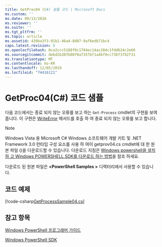 ```yaml
---
title: GetProc04 (C#) 샘플 코드 | Microsoft Docs
ms.custom: ''
ms.date: 09/13/2016
ms.reviewer: ''
ms.suite: ''
ms.tgt_pltfrm: ''
ms.topic: article
ms.assetid: 439ba3f3-91b1-46a4-8d07-9af6edb71bc4
caps.latest.revision: 5
ms.openlocfilehash: 0ca2ccc5188f0c1784ec14ac204c1fdd624c2e66
ms.sourcegitcommit: debd2b38fb8070a7357bf1a4bf9cc736f3702f31
ms.translationtype: MT
ms.contentlocale: ko-KR
ms.lasthandoff: 12/05/2019
ms.locfileid: "74416121"
---
```

# <a name="getproc04-c-sample-code"></a>GetProc04(C#) 코드 샘플

다음 코드에서는 종료 되지 않는 오류를 보고 하는 `Get-Process` cmdlet의 구현을 보여 줍니다. 이 구현은 [WriteError](/dotnet/api/System.Management.Automation.Cmdlet.WriteError) 메서드를 호출 하 여 종료 되지 않는 오류를 보고 합니다.

> [!NOTE]
> Windows Vista 용 Microsoft C# Windows 소프트웨어 개발 키트 및 .NET Framework 3.0 런타임 구성 요소를 사용 하 여이 getprov04.cs cmdlet에 대 한 원본 파일 ()을 다운로드할 수 있습니다. 다운로드 지침은 [Windows powershell을 설치 하 고 Windows POWERSHELL SDK를 다운로드 하는 방법](/powershell/scripting/developer/installing-the-windows-powershell-sdk)을 참조 하세요.
>
> 다운로드 된 원본 파일은 **\<PowerShell Samples >** 디렉터리에서 사용할 수 있습니다.

## <a name="code-sample"></a>코드 예제

[!code-csharp[GetProcessSample04.cs](../../../../powershell-sdk-samples/SDK-2.0/csharp/GetProcessSample04/GetProcessSample04.cs#L11-L98 "GetProcessSample04.cs")]

## <a name="see-also"></a>참고 항목

[Windows PowerShell 프로그래머 가이드](./windows-powershell-programmer-s-guide.md)

[Windows PowerShell SDK](../windows-powershell-reference.md)

